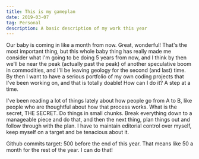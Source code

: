 ```yaml
---
title: This is my gameplan
date: 2019-03-07
tag: Personal
description: A basic description of my work this year
---
```


Our baby is coming in like a month from now. Great, wonderful! That's the most important thing, but this whole baby thing has really made me consider what I'm going to be doing 5 years from now, and I think by then we'll be near the peak (actually past the peak) of another speculative boom in commodities, and I'll be leaving geology for the second (and last) time. By then I want to have a serious portfolio of my own coding projects that I've been working on, and that is totally doable! How can I do it? A step at a time. 

I've been reading a lot of things lately about how people go from A to B, like people who are thoughtful about how that process works. What is the secret, THE SECRET. Do things in small chunks. Break everything down to a manageable piece and do that, and then the next thing, plan things out and follow through with the plan. I have to maintain editorial control over myself, keep myself on a target and be tenacious about it.

Github commits target: 500 before the end of this year. That means like 50 a month for the rest of the year. I can do that!